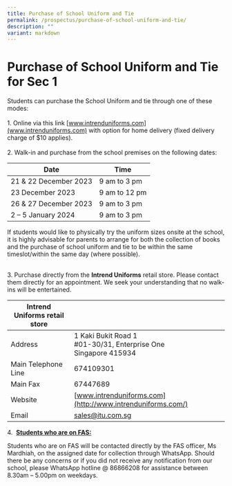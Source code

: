 ```yaml
---
title: Purchase of School Uniform and Tie
permalink: /prospectus/purchase-of-school-uniform-and-tie/
description: ""
variant: markdown
---
```

Purchase of School Uniform and Tie for Sec 1
==================================

Students can purchase the School Uniform and tie through one of these modes:
<br><br>1\.	 Online via this link [www.intrenduniforms.com](www.intrenduniforms.com) with option for home delivery (fixed delivery charge of $10 applies).
<br><br>2\.	Walk-in and purchase from the school premises on the following dates:

| Date | Time |
| -------- | -------- |
| 21 &amp; 22 December 2023   | 9 am to 3 pm     |
| 23 December 2023   | 9 am to 12 pm   |
| 26 &amp; 27 December 2023   | 9 am to 3 pm     |
| 2 – 5 January 2024 | 9 am to 3 pm     |

If students would like to physically try the uniform sizes onsite at the school, it is highly advisable for parents to arrange for both the collection of books and the purchase of school uniform and tie to be within the same timeslot/within the same day (where possible).

<br>3\.	Purchase directly from the **Intrend Uniforms** retail store. Please contact them directly for an appointment. We seek your understanding that no walk-ins will be entertained.



| **Intrend Uniforms** retail store |  | 
| -------- | -------- | 
|Address    | 1 Kaki Bukit Road 1 <br>#01-30/31, Enterprise One<br> Singapore 415934    | 
|Main Telephone Line    | 674109301 |     
|Main Fax    | 67447689     | 
|Website    | [www.intrenduniforms.com](http://www.intrenduniforms.com/) | 
|Email| [sales@itu.com.sg](mailto:sales@itu.com.sg)     | 
 
4\.&nbsp;&nbsp;<u><b>Students who are on FAS:</b></u>  

Students who are on FAS will be contacted directly by the FAS officer, Ms Mardhiah, on the assigned date for collection through WhatsApp.  Should there be any concerns or if you did not receive any notification from our school, please WhatsApp hotline @ 86866208 for assistance between 8.30am – 5.00pm on weekdays. 